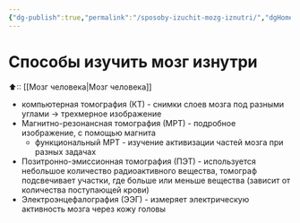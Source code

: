 ```yaml
---
{"dg-publish":true,"permalink":"/sposoby-izuchit-mozg-iznutri/","dgHomeLink":true,"dgPassFrontmatter":false}
---
```


# Способы изучить мозг изнутри

⬆:: [[Мозг человека|Мозг человека]]

- компьютерная томография (КТ) - снимки слоев мозга под разными углами -> трехмерное изображение
- Магнитно-резонансная томография (МРТ) - подробное изображение, с помощью магнита
	- функциональный МРТ - изучение активизации частей мозга при разных задачах
- Позитронно-эмиссионная томография (ПЭТ) - используется небольшое количество радиоактивного вещества, томограф подсвечивает участки, где больше или меньше вещества (зависит от количества поступающей крови)
- Электроэнцефалография (ЭЭГ) - измеряет электрическую активность мозга через кожу головы